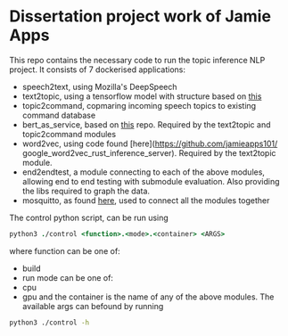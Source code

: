 # Dissertation project work of Jamie Apps

This repo contains the necessary code to run the topic inference NLP project. It consists of 7 dockerised applications:
- speech2text, using Mozilla's DeepSpeech
- text2topic, using a tensorflow model with structure based on [this](https://arxiv.org/abs/2010.03138)
- topic2command, copmaring incoming speech topics to existing command database
- bert_as_service, based on [this](https://github.com/hanxiao/bert-as-service) repo. Required by the text2topic and topic2command modules
- word2vec, using code found [here](https://github.com/jamieapps101/ google_word2vec_rust_inference_server). Required by the text2topic module.
- end2endtest, a module connecting to each of the above modules, allowing end to end testing with submodule evaluation. Also providing the libs required to graph the data.
- mosquitto, as found [here](https://hub.docker.com/_/eclipse-mosquitto), used to connect all the modules together

The control python script, can be run using 
```csh
python3 ./control <function>.<mode>.<container> <ARGS>
```
where function can be one of:
- build
- run
mode can be one of:
- cpu
- gpu
and the container is the name of any of the above modules.
The available args can befound by running 
```sh
python3 ./control -h
```